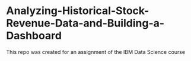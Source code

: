 # Analyzing-Historical-Stock-Revenue-Data-and-Building-a-Dashboard
This repo was created for an assignment of the IBM Data Science course
